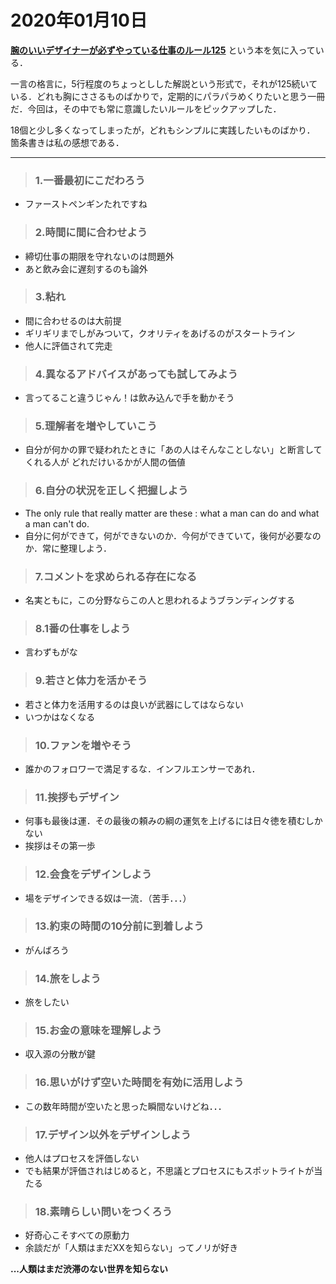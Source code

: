 # 2020年01月10日 

**[腕のいいデザイナーが必ずやっている仕事のルール125](https://www.amazon.co.jp/dp/product/4767815177/)** という本を気に入っている．

一言の格言に，5行程度のちょっとしした解説という形式で，それが125続いている．どれも胸にささるものばかりで，定期的にパラパラめくりたいと思う一冊だ．今回は，その中でも常に意識したいルールをピックアップした．

18個と少し多くなってしまったが，どれもシンプルに実践したいものばかり．
箇条書きは私の感想である．




----

> ### 1.一番最初にこだわろう

* ファーストペンギンたれですね

> ### 2.時間に間に合わせよう

* 締切仕事の期限を守れないのは問題外
* あと飲み会に遅刻するのも論外

> ### 3.粘れ

* 間に合わせるのは大前提
* ギリギリまでしがみついて，クオリティをあげるのがスタートライン
* 他人に評価されて完走

> ### 4.異なるアドバイスがあっても試してみよう

* 言ってること違うじゃん！は飲み込んで手を動かそう

> ### 5.理解者を増やしていこう

* 自分が何かの罪で疑われたときに「あの人はそんなことしない」と断言してくれる人が
どれだけいるかが人間の価値

> ### 6.自分の状況を正しく把握しよう

* The only rule that really matter are these : what a man can do and what a man can't do.
* 自分に何ができて，何ができないのか．今何ができていて，後何が必要なのか．常に整理しよう．

> ### 7.コメントを求められる存在になる

* 名実ともに，この分野ならこの人と思われるようブランディングする

> ### 8.1番の仕事をしよう

* 言わずもがな

> ### 9.若さと体力を活かそう

* 若さと体力を活用するのは良いが武器にしてはならない
* いつかはなくなる

> ### 10.ファンを増やそう

* 誰かのフォロワーで満足するな．インフルエンサーであれ．

> ### 11.挨拶もデザイン

* 何事も最後は運．その最後の頼みの綱の運気を上げるには日々徳を積むしかない
* 挨拶はその第一歩

> ### 12.会食をデザインしよう

* 場をデザインできる奴は一流．（苦手．．．）

> ### 13.約束の時間の10分前に到着しよう

* がんばろう

> ### 14.旅をしよう

* 旅をしたい

> ### 15.お金の意味を理解しよう

* 収入源の分散が鍵

> ### 16.思いがけず空いた時間を有効に活用しよう

* この数年時間が空いたと思った瞬間ないけどね．．．

> ### 17.デザイン以外をデザインしよう

* 他人はプロセスを評価しない
* でも結果が評価されはじめると，不思議とプロセスにもスポットライトが当たる

> ### 18.素晴らしい問いをつくろう

* 好奇心こそすべての原動力
* 余談だが「人類はまだXXを知らない」ってノリが好き


**...人類はまだ渋滞のない世界を知らない**
